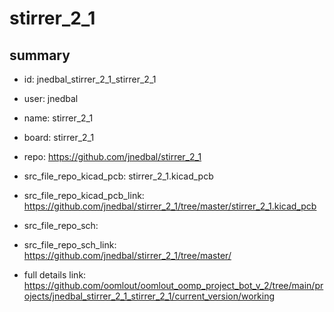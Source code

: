 # stirrer_2_1
 
## summary 
* id: jnedbal_stirrer_2_1_stirrer_2_1
* user: jnedbal
* name: stirrer_2_1
* board: stirrer_2_1
* repo: https://github.com/jnedbal/stirrer_2_1
* src_file_repo_kicad_pcb: stirrer_2_1.kicad_pcb
* src_file_repo_kicad_pcb_link: https://github.com/jnedbal/stirrer_2_1/tree/master/stirrer_2_1.kicad_pcb


* src_file_repo_sch: 
* src_file_repo_sch_link: https://github.com/jnedbal/stirrer_2_1/tree/master/
* full details link: https://github.com/oomlout/oomlout_oomp_project_bot_v_2/tree/main/projects/jnedbal_stirrer_2_1_stirrer_2_1/current_version/working  







